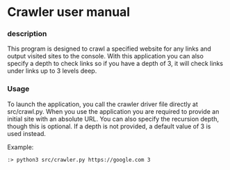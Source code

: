 # Crawler user manual

### description

This program is designed to crawl a specified website for any links and output visited sites to the console. With this application you can also specify a depth to check links so if you have a depth of 3, it will check links under links up to 3 levels deep.

### Usage

To launch the application, you call the crawler driver file directly at src/crawl.py. When you use the application you are required to provide an initial site with an absolute URL. You can also specify the recursion depth, though this is optional. If a depth is not provided, a default value of 3 is used instead.

Example:

```
:> python3 src/crawler.py https://google.com 3
```
